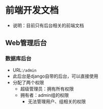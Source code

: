 # 前端开发文档

- 说明：目前只有后台相关的前端文档

## Web管理后台

### 数据库后台

- URL:`/admin`
- 此后台是django自带的后台，可以直接使用
- 分配了两个权限
    - 超级管理员：拥有所有权限
    - 拥有者：admin组的权限
        - 无法管理用户、组相关的权限
